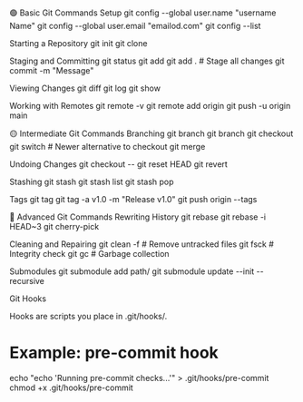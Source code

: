🟢 Basic Git Commands
Setup
git config --global user.name "username Name"
git config --global user.email "emailod.com"
git config --list

Starting a Repository
git init
git clone <repo-url>

Staging and Committing
git status
git add <file>
git add .           # Stage all changes
git commit -m "Message"

Viewing Changes
git diff
git log
git show <commit>

Working with Remotes
git remote -v
git remote add origin <url>
git push -u origin main

🟡 Intermediate Git Commands
Branching
git branch
git branch <branch-name>
git checkout <branch-name>
git switch <branch-name>  # Newer alternative to checkout
git merge <branch-name>

Undoing Changes
git checkout -- <file>
git reset HEAD <file>
git revert <commit>

Stashing
git stash
git stash list
git stash pop

Tags
git tag
git tag -a v1.0 -m "Release v1.0"
git push origin --tags

🔴 Advanced Git Commands
Rewriting History
git rebase <branch>
git rebase -i HEAD~3
git cherry-pick <commit>

Cleaning and Repairing
git clean -f         # Remove untracked files
git fsck             # Integrity check
git gc               # Garbage collection

Submodules
git submodule add <repo-url> path/
git submodule update --init --recursive

Git Hooks

Hooks are scripts you place in .git/hooks/.

# Example: pre-commit hook
echo "echo 'Running pre-commit checks...'" > .git/hooks/pre-commit
chmod +x .git/hooks/pre-commit
